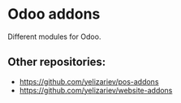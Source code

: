 Odoo addons
===========

Different modules for Odoo.

Other repositories:
-------------------

* https://github.com/yelizariev/pos-addons
* https://github.com/yelizariev/website-addons
